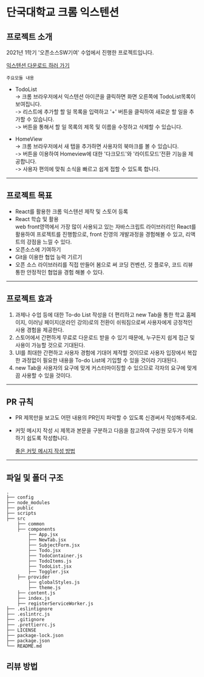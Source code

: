 # 단국대학교 크롬 익스텐션

## 프로젝트 소개

2021년 1학기 '오픈소스SW기여' 수업에서 진행한 프로젝트입니다.

[익스텐션 다운로드 하러 가기]()

`주요모듈 내용`

- TodoList
  <br>
  -> 크롬 브라우저에서 익스텐션 아이콘을 클릭하면 화면 오른쪽에 TodoList목록이 보여집니다.<br>
  -> 리스트에 추가할 할 일 목록을 입력하고 '+' 버튼을 클릭하여 새로운 할 일을 추가할 수 있습니다.<br>
  -> 버튼을 통해서 할 일 목록의 제목 및 이름을 수정하고 삭제할 수 있습니다.<br>

- HomeView
  <br>
  -> 크롬 브라우저에서 새 탭을 추가하면 사용자의 북마크를 볼 수 있습니다.<br>
  -> 버튼을 이용하여 Homeview에 대한 '다크모드'와 '라이트모드'전환 기능을 제공합니다.<br>
  -> 사용자 편의에 맞춰 소식을 빠르고 쉽게 접할 수 있도록 합니다.

---

## 프로젝트 목표

- React를 활용한 크롬 익스텐션 제작 및 스토어 등록
- React 학습 및 활용<br>
  web front영역에서 가장 많이 사용되고 있는 자바스크립트 라이브러리인 React를 활용하여 프로젝트를 진행함으로, front 진영의 개발과정을 경험해볼 수 있고, 리액트의 강점을 느낄 수 있다.
- 오픈소스에 기여하기
- Git을 이용한 협업 능력 기르기
- 오픈 소스 라이브러리를 직접 만들어 봄으로 써 코딩 컨벤션, 깃 플로우, 코드 리뷰 통한 안정적인 협업을 경험 해볼 수 있다.

---

## 프로젝트 효과

1. 과제나 수업 등에 대한 To-do List 작성을 더 편리하고 new Tab을 통한 학교 홈페이지, 이러닝 페이지(온라인 강의)로의 전환이 쉬워짐으로써 사용자에게 긍정적인 사용 경험을 제공한다.
2. 스토어에서 간편하게 무료로 다운로드 받을 수 있기 때문에, 누구든지 쉽게 접근 및 사용이 가능할 것으로 기대된다.
3. UI를 최대한 간편하고 사용자 경험에 기대어 제작할 것이므로 사용자 입장에서 복잡한 과정없이 필요한 내용을 To-do List에 기입할 수 있을 것이라 기대된다.
4. new Tab을 사용자의 요구에 맞게 커스터마이징할 수 있으므로 각자의 요구에 맞게끔 사용할 수 있을 것이다.

---

## PR 규칙

- PR 제목만을 보고도 어떤 내용의 PR인지 파악할 수 있도록 신경써서 작성해주세요.
- 커밋 메시지 작성 시 제목과 본문을 구분하고 다음을 참고하여 구성원 모두가 이해하기 쉽도록 작성합니다.

  [좋은 커밋 메시지 작성 방법](https://meetup.toast.com/posts/106)

---

## 파일 및 폴더 구조

    .
    ├── config
    ├── node_modules
    ├── public
    ├── scripts
    ├── src
        ├── common
        ├── components
            ├── App.jsx
            ├── NewTab.jsx
            ├── SubjectForm.jsx
            ├── Todo.jsx
            ├── TodoContainer.js
            ├── TodoItems.js
            ├── TodoList.jsx
            ├── Toggler.jsx
        ├── provider
            ├── globalStyles.js
            ├── theme.js
        ├── content.js
        ├── index.js
        ├── registerServiceWorker.js
    ├── .eslintignore
    ├── .eslintrc.js
    ├── .gitignore
    ├── .prettierrc.js
    ├── LICENSE
    ├── package-lock.json
    ├── package.json
    └── README.md

## 리뷰 방법
